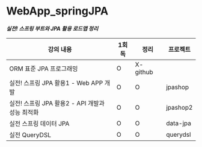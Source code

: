 # WebApp_springJPA

***실전! 스프링 부트와 JPA 활용 로드맵 정리***

|강의 내용|1회독|정리|프로젝트
|------|---|---|------|
|ORM 표준 JPA 프로그래밍|O|X- github|
|실전! 스프링 JPA 활용1 - Web APP 개발|O|O|jpashop
|실전! 스프링 JPA 활용2 - API 개발과 성능 최적화|O|O|jpashop2
|실전 스프링 데이터 JPA|O|O|data-jpa
|실전 QueryDSL|O|O|querydsl
